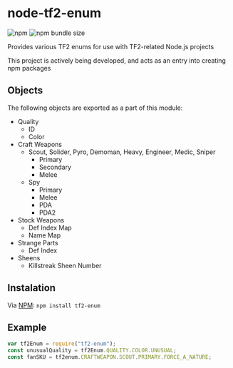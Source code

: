 # node-tf2-enum

![npm](https://img.shields.io/npm/v/tf2-enum?style=flat-square)
![npm bundle size](https://img.shields.io/bundlephobia/min/tf2-enum?style=flat-square)

Provides various TF2 enums for use with TF2-related Node.js projects

This project is actively being developed, and acts as an entry into creating npm packages

## Objects

The following objects are exported as a part of this module:

- Quality
  - ID
  - Color
- Craft Weapons
  - Scout, Solider, Pyro, Demoman, Heavy, Engineer, Medic, Sniper
    - Primary
    - Secondary
    - Melee
  - Spy
    - Primary
    - Melee
    - PDA
    - PDA2
- Stock Weapons
  - Def Index Map
  - Name Map
- Strange Parts
  - Def Index
- Sheens
  - Killstreak Sheen Number

## Instalation

Via [NPM](https://www.npmjs.com/package/tf2-enum): `npm install tf2-enum`

## Example

```javascript
var tf2Enum = require("tf2-enum");
const unusualQuality = tf2Enum.QUALITY.COLOR.UNUSUAL;
const fanSKU = tf2enum.CRAFTWEAPON.SCOUT.PRIMARY.FORCE_A_NATURE;
```
